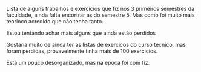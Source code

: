 Lista de alguns trabalhos e exercicios que fiz nos 3 primeiros semestres da faculdade, ainda falta encortrar as do semestre 5. Mas como foi muito mais teorioco acredido que não tenha tanto.

Estou tentando achar mais alguns que ainda estão perdidos

Gostaria muito de ainda ter as listas de exercicos do curso tecnico, mas foram perdidas, provavelmente tinha mais de 100 exercicios.

Está um pouco desorganizado, mas na epoca foi com fiz.
